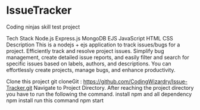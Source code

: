 # IssueTracker
Coding ninjas skill test project

Tech Stack
Node.js
Express.js
MongoDB
EJS
JavaScript
HTML
CSS
Description
This is a nodejs + ejs application to track issues/bugs for a project. Efficiently track and resolve project issues. Simplify bug management, create detailed issue reports, and easily filter and search for specific issues based on labels, authors, and descriptions. You can effortlessly create projects, manage bugs, and enhance productivity.

Clone this project git cloneGit :  https://github.com/CodingWizardry/Issue-Tracker.git
Navigate to Project Directory. After reaching the project directory you have to run the following the command.
install npm and all dependency npm install
run this command npm start
